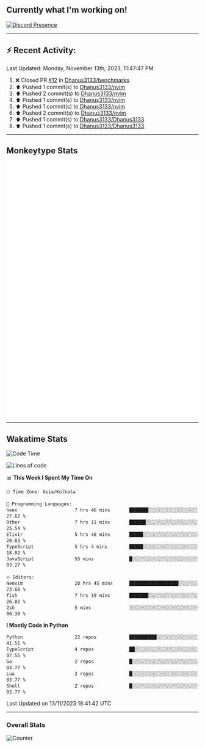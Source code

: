 ## Currently what I'm working on!
[![Discord Presence](https://lanyard.cnrad.dev/api/534981034400284712)](https://discord.com/users/534981034400284712)

---

## :zap: Recent Activity:
<!--RECENT_ACTIVITY:last_update-->
Last Updated: Monday, November 13th, 2023, 11:47:47 PM
<!--RECENT_ACTIVITY:last_update_end-->
<!--RECENT_ACTIVITY:start-->
1. ❌ Closed PR [#12](https://github.com/Dhanus3133/benchmarks/pull/12) in [Dhanus3133/benchmarks](https://github.com/Dhanus3133/benchmarks)<br>
2. ⬆️ Pushed 1 commit(s) to [Dhanus3133/nvim](https://github.com/Dhanus3133/nvim)<br>
3. ⬆️ Pushed 2 commit(s) to [Dhanus3133/nvim](https://github.com/Dhanus3133/nvim)<br>
4. ⬆️ Pushed 1 commit(s) to [Dhanus3133/nvim](https://github.com/Dhanus3133/nvim)<br>
5. ⬆️ Pushed 1 commit(s) to [Dhanus3133/nvim](https://github.com/Dhanus3133/nvim)<br>
6. ⬆️ Pushed 2 commit(s) to [Dhanus3133/nvim](https://github.com/Dhanus3133/nvim)<br>
7. ⬆️ Pushed 1 commit(s) to [Dhanus3133/Dhanus3133](https://github.com/Dhanus3133/Dhanus3133)<br>
8. ⬆️ Pushed 1 commit(s) to [Dhanus3133/Dhanus3133](https://github.com/Dhanus3133/Dhanus3133)<br>
<!--RECENT_ACTIVITY:end-->

---

## Monkeytype Stats
<a href="https://monkeytype.com/profile/dhanus">
  <img src="https://raw.githubusercontent.com/Dhanus3133/Dhanus3133/monkeytype/monkeytype-pb.svg" alt="Monkeytype Profile" />
</a>

---

## Wakatime Stats
<!--START_SECTION:waka-->
![Code Time](http://img.shields.io/badge/Code%20Time-1%2C357%20hrs%2019%20mins-blue)

![Lines of code](https://img.shields.io/badge/From%20Hello%20World%20I%27ve%20Written-4.7%20million%20lines%20of%20code-blue)

📊 **This Week I Spent My Time On** 

```text
🕑︎ Time Zone: Asia/Kolkata

💬 Programming Languages: 
heex                     7 hrs 46 mins       ███████░░░░░░░░░░░░░░░░░░   27.62 % 
Other                    7 hrs 11 mins       ██████░░░░░░░░░░░░░░░░░░░   25.54 % 
Elixir                   5 hrs 48 mins       █████░░░░░░░░░░░░░░░░░░░░   20.63 % 
TypeScript               5 hrs 4 mins        █████░░░░░░░░░░░░░░░░░░░░   18.02 % 
JavaScript               55 mins             █░░░░░░░░░░░░░░░░░░░░░░░░   03.27 % 

🔥 Editors: 
Neovim                   20 hrs 45 mins      ██████████████████░░░░░░░   73.68 % 
fish                     7 hrs 19 mins       ███████░░░░░░░░░░░░░░░░░░   26.02 % 
Zsh                      5 mins              ░░░░░░░░░░░░░░░░░░░░░░░░░   00.30 % 
```

**I Mostly Code in Python** 

```text
Python                   22 repos            ██████████░░░░░░░░░░░░░░░   41.51 % 
TypeScript               4 repos             ██░░░░░░░░░░░░░░░░░░░░░░░   07.55 % 
Go                       2 repos             █░░░░░░░░░░░░░░░░░░░░░░░░   03.77 % 
Lua                      2 repos             █░░░░░░░░░░░░░░░░░░░░░░░░   03.77 % 
Shell                    2 repos             █░░░░░░░░░░░░░░░░░░░░░░░░   03.77 % 
```




 Last Updated on 13/11/2023 18:41:42 UTC
<!--END_SECTION:waka-->
---

### Overall Stats

<img src="https://moe-counter.glitch.me/get/@Dhanus3133?theme=asoul" alt="Counter" />
